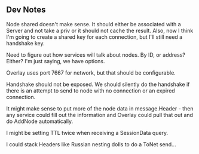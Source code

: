 ## Dev Notes

Node shared doesn't make sense. It should either be associated with a Server
and not take a priv or it should not cache the result. Also, now I think I'm
going to create a shared key for each connection, but I'll still need a
handshake key.

Need to figure out how services will talk about nodes. By ID, or address?
Either? I'm just saying, we have options.

Overlay uses port 7667 for network, but that should be configurable.

Handshake should not be exposed. We should silently do the handshake if there
is an attempt to send to node with no connection or an expired connection.

It might make sense to put more of the node data in message.Header - then any
service could fill out the information and Overlay could pull that out and
do AddNode automatically.

I might be setting TTL twice when receiving a SessionData query.

I could stack Headers like Russian nesting dolls to do a ToNet send...
